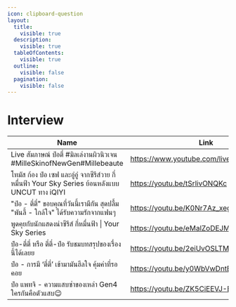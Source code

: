 ```yaml
---
icon: clipboard-question
layout:
  title:
    visible: true
  description:
    visible: true
  tableOfContents:
    visible: true
  outline:
    visible: false
  pagination:
    visible: false
---
```


# Interview

<table data-column-title-hidden data-view="cards" data-full-width="true"><thead><tr><th>Name</th><th data-hidden data-type="content-ref">Link</th><th data-hidden data-card-cover data-type="files"></th></tr></thead><tbody><tr><td>Live สัมภาษณ์ ป๋อตี๋ #มิลเล่งานผิวนิวเจน #MilleSkinofNewGen#Millebeaute</td><td><a href="https://www.youtube.com/live/jZQ8bnhhNKM">https://www.youtube.com/live/jZQ8bnhhNKM</a></td><td><a href="../.gitbook/assets/it-8.jpg">it-8.jpg</a></td></tr><tr><td>โทมัส ก้อง ป๋อ เซฟ และอู๋อู๋ จากซีรีส์วาย กี่หมื่นฟ้า Your Sky Series ย้อนหลังแบบ UNCUT ทาง iQIYI</td><td><a href="https://youtu.be/tSrlivONQKc">https://youtu.be/tSrlivONQKc</a></td><td><a href="../.gitbook/assets/it-7.jpg">it-7.jpg</a></td></tr><tr><td>"ป๋อ - ตี๋ตี๋" ขอบคุณที่วันนี้เรามีกัน สุดปลื้ม "พันลี้ - ใกล้ใจ" ได้รับความรักจากแฟนๆ</td><td><a href="https://youtu.be/K0Nr7Az_xeg">https://youtu.be/K0Nr7Az_xeg</a></td><td><a href="../.gitbook/assets/it-6.jpg">it-6.jpg</a></td></tr><tr><td>พูดคุยกับนักแสดงนำซีรีส์ กี่หมื่นฟ้า | Your Sky Series</td><td><a href="https://youtu.be/eMalZoDEJMc">https://youtu.be/eMalZoDEJMc</a></td><td><a href="../.gitbook/assets/it-5.jpg">it-5.jpg</a></td></tr><tr><td>ป๋อ-ตี๋ตี๋ หรือ ตี๋ตี๋-ป๋อ รับชมบทสรุปของเรื่องนี้ได้เลยย</td><td><a href="https://youtu.be/2eiUvOSLTMc">https://youtu.be/2eiUvOSLTMc</a></td><td><a href="../.gitbook/assets/it-3.jpg">it-3.jpg</a></td></tr><tr><td>ป๋อ - การมี ‘ตี๋ตี๋’ เข้ามามันฮีลใจ คุ้มค่าที่รอคอย</td><td><a href="https://youtu.be/y0WbVwDntEg">https://youtu.be/y0WbVwDntEg</a></td><td><a href="../.gitbook/assets/it-2.jpg">it-2.jpg</a></td></tr><tr><td>ป๋อ แพทจิ - ความแสบซ่าของเหล่า Gen4 ใครกันคือตัวแสบ😉</td><td><a href="https://youtu.be/ZK5CiEEVJ-E">https://youtu.be/ZK5CiEEVJ-E</a></td><td><a href="../.gitbook/assets/it-1.jpg">it-1.jpg</a></td></tr></tbody></table>
